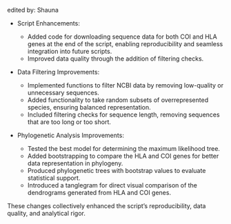 edited by: Shauna
- Script Enhancements:  
  - Added code for downloading sequence data for both COI and HLA genes at the end of the script, enabling reproducibility and seamless integration into future scripts.  
  - Improved data quality through the addition of filtering checks.  

- Data Filtering Improvements:  
  - Implemented functions to filter NCBI data by removing low-quality or unnecessary sequences.  
  - Added functionality to take random subsets of overrepresented species, ensuring balanced representation.  
  - Included filtering checks for sequence length, removing sequences that are too long or too short.  

- Phylogenetic Analysis Improvements:  
  - Tested the best model for determining the maximum likelihood tree.  
  - Added bootstrapping to compare the HLA and COI genes for better data representation in phylogeny.  
  - Produced phylogenetic trees with bootstrap values to evaluate statistical support.  
  - Introduced a tanglegram for direct visual comparison of the dendrograms generated from HLA and COI genes.  

These changes collectively enhanced the script’s reproducibility, data quality, and analytical rigor.  
